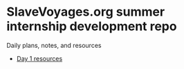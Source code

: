 # SlaveVoyages.org summer internship development repo

Daily plans, notes, and resources

* [Day 1 resources](day_1_may_23/Readme.md)